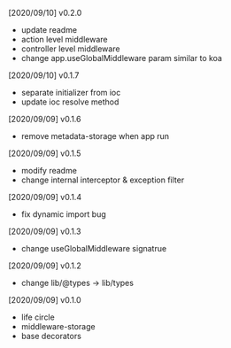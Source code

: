 [2020/09/10] v0.2.0

- update readme
- action level middleware
- controller level middleware
- change app.useGlobalMiddleware param similar to koa

[2020/09/10] v0.1.7

- separate initializer from ioc
- update ioc resolve method

[2020/09/09] v0.1.6

- remove metadata-storage when app run

[2020/09/09] v0.1.5

- modify readme
- change internal interceptor & exception filter

[2020/09/09] v0.1.4

- fix dynamic import bug

[2020/09/09] v0.1.3

- change useGlobalMiddleware signatrue

[2020/09/09] v0.1.2

- change lib/@types -> lib/types

[2020/09/09] v0.1.0

- life circle
- middleware-storage
- base decorators
